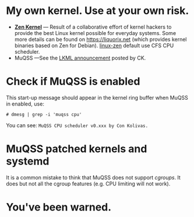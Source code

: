 # My own kernel. Use at your own risk.
- [**Zen Kernel**](https://github.com/zen-kernel/zen-kernel) — Result of a collaborative effort of kernel  hackers to provide the best Linux kernel possible for everyday systems.  Some more details can be found on https://liquorix.net (which provides kernel binaries based on Zen for Debian). [linux-zen](https://archlinux.org/packages/?name=linux-zen) default use CFS CPU scheduler.
- MuQSS —See the [LKML announcement](https://lkml.org/lkml/2016/10/29/4) posted by CK.

# Check if MuQSS is enabled

This start-up message should appear in the kernel ring buffer when MuQSS in enabled, use:

```
# dmesg | grep -i 'muqss cpu'
```

You can see: `MuQSS CPU scheduler v0.xxx by Con Kolivas.`

# MuQSS patched kernels and systemd

It is a common mistake to think that MuQSS does not support *cgroups*. It does but not all the cgroup features (e.g. CPU limiting will not work).

# You've been warned.
